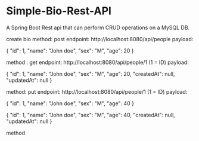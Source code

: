 # Simple-Bio-Rest-API
A Spring Boot Rest api that can perform CRUD operations on a MySQL DB. 


create bio
method: post
endpoint: http://localhost:8080/api/people
payload: 

{
	"id": 1,
	"name": "John doe",
	"sex": "M",
	"age": 20
}

method : get
endpoint: http://localhost:8080/api/people/1 (1 = ID)
payload:

{
    "id": 1,
    "name": "John doe",
    "sex": "M",
    "age": 20,
    "createdAt": null,
    "updatedAt": null
}

method: put
endpoint: http://localhost:8080/api/people/1 (1 = ID)
payload: 

{
    "id": 1,
    "name": "John doe",
    "sex": "M",
    "age": 40
}

{
    "id": 1,
    "name": "John doe",
    "sex": "M",
    "age": 40,
    "createdAt": null,
    "updatedAt": null
}

method
